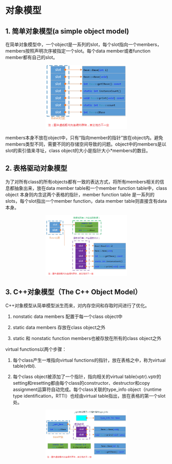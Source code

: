 # 对象模型

## 1. 简单对象模型(a simple object model)

在简单对象模型中，一个object是一系列的slot，每个slot指向一个members，members按照声明次序被指定一个slot。每个data member或者function member都有自己的slot。

<div align=center><img src="https://github.com/shaofeichang/daily_test/blob/object_model/simple_object_model.png?raw=true" width="50%" height="50%"></div>

members本身不放在object中，只有“指向member的指针”放在object内。避免members类型不同，需要不同的存储空间导致的问题。object中的members是以slot的索引值来寻址，class object的大小是指针大小*members的数目。

## 2. 表格驱动对象模型

为了对所有class的所有objects都有一致的表达方式，将所有members相关的信息都抽象出来，放在data member table和一个member function table中，class object 本身则内含这两个表格的指针，member function table 是一系列的slots，每个slot指出一个member function，data member table则直接含有data本身。

<div align=center><img src="https://github.com/shaofeichang/daily_test/blob/object_model/table_driven_object_model.png?raw=true" width="50%" height="50%"></div>

## 3. C++对象模型（The C++ Object Model）

C++对象模型从简单模型派生而来，对内存空间和存取时间进行了优化。

1. nonstatic data members 配置于每一个class object中

2. static data members 存放在class object之外

3. static 和 nonstatic function members也被存放在所有的class object之外

virtual functions以两个步骤：

1. 每个class产生一堆指向virtual functions的指针，放在表格之中，称为virtual table(vtbl).

2. 每个class object被添加了一个指针，指向相关的virtual table(vptr).vptr的setting和resetting都由每个class的constructor、destructor和copy assignment运算符自动完成。每个class关联的type_info object（runtime type identification，RTTI）也经由virtual table指出，放在表格的第一个slot处。

<div align=center><img src="https://github.com/shaofeichang/daily_test/blob/object_model/cpp_object_model.png?raw=true" width="50%" height="50%"></div>
